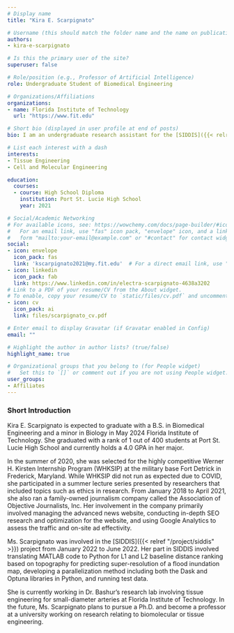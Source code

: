 ```yaml
---
# Display name
title: "Kira E. Scarpignato"

# Username (this should match the folder name and the name on publications)
authors:
- kira-e-scarpignato

# Is this the primary user of the site?
superuser: false

# Role/position (e.g., Professor of Artificial Intelligence)
role: Undergraduate Student of Biomedical Engineering

# Organizations/Affiliations
organizations:
- name: Florida Institute of Technology
  url: "https://www.fit.edu"

# Short bio (displayed in user profile at end of posts)
bio: I am an undergraduate research assistant for the [SIDDIS]({{< relref "/project/siddis" >}}) project.

# List each interest with a dash
interests:
- Tissue Engineering
- Cell and Molecular Engineering

education:
  courses:
  - course: High School Diploma
    institution: Port St. Lucie High School
    year: 2021

# Social/Academic Networking
# For available icons, see: https://wowchemy.com/docs/page-builder/#icons
#   For an email link, use "fas" icon pack, "envelope" icon, and a link in the
#   form "mailto:your-email@example.com" or "#contact" for contact widget.
social:
- icon: envelope
  icon_pack: fas
  link: 'kscarpignato2021@my.fit.edu'  # For a direct email link, use "mailto:test@example.org".
- icon: linkedin
  icon_pack: fab
  link: https://www.linkedin.com/in/electra-scarpignato-4638a3202
# Link to a PDF of your resume/CV from the About widget.
# To enable, copy your resume/CV to `static/files/cv.pdf` and uncomment the lines below.
- icon: cv
  icon_pack: ai
  link: files/scarpignato_cv.pdf

# Enter email to display Gravatar (if Gravatar enabled in Config)
email: ""

# Highlight the author in author lists? (true/false)
highlight_name: true

# Organizational groups that you belong to (for People widget)
#   Set this to `[]` or comment out if you are not using People widget.
user_groups:
- Affiliates
---
```



### Short Introduction

Kira E. Scarpignato is expected to graduate with a B.S. in Biomedical Engineering and a minor in Biology in May 2024 Florida Institute of Technology. She graduated with a rank of 1 out of 400 students at Port St. Lucie High School and currently holds a 4.0 GPA in her major. 

In the summer of 2020, she was selected for the highly competitive Werner H. Kirsten Internship Program (WHKSIP) at the military base Fort Detrick in Frederick, Maryland. While WHKSIP did not run as expected due to COVID, she participated in a summer lecture series presented by researchers that included topics such as ethics in research. From January 2018 to April 2021, she also ran a family-owned journalism company called the Association of Objective Journalists, Inc. Her involvement in the company primarily involved managing the advanced news website, conducting in-depth SEO research and optimization for the website, and using Google Analytics to assess the traffic and on-site ad effectivity.

Ms. Scarpignato was involved in the [SIDDIS]({{< relref "/project/siddis" >}}) project from January 2022 to June 2022. Her part in SIDDIS involved translating MATLAB code to Python for L1 and L2 baseline distance ranking based on topography for predicting super-resolution of a flood inundation map, developing a parallelization method including both the Dask and Optuna libraries in Python, and running test data.

She is currently working in Dr. Bashur’s research lab involving tissue engineering for small-diameter arteries at Florida Institute of Technology. In the future, Ms. Scarpignato plans to pursue a Ph.D. and become a professor at a university working on research relating to biomolecular or tissue engineering.
